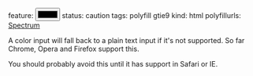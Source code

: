 feature: <input type=color>
status: caution
tags: polyfill gtie9
kind: html
polyfillurls: [Spectrum](https://github.com/bgrins/spectrum)

A color input will fall back to a plain text input if it's not supported. So far Chrome, Opera and Firefox support this.

You should probably avoid this until it has support in Safari or IE.

